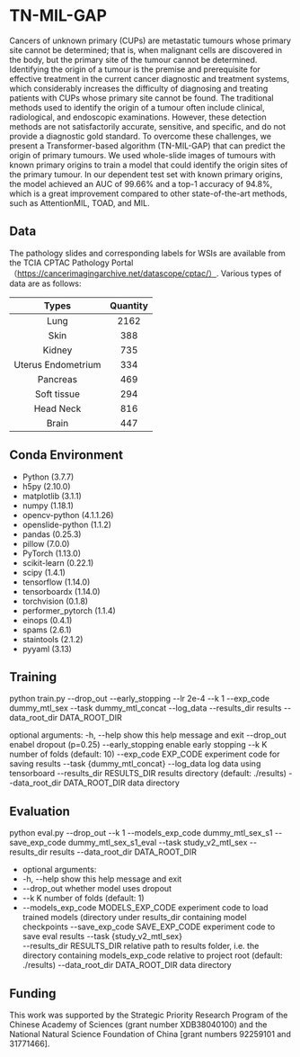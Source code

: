 # TN-MIL-GAP
Cancers of unknown primary (CUPs) are metastatic tumours whose primary site cannot be determined; that is, when malignant cells are discovered in the body, but the primary site of the tumour cannot be determined. Identifying the origin of a tumour is the premise and prerequisite for effective treatment in the current cancer diagnostic and treatment systems, which considerably increases the difficulty of diagnosing and treating patients with CUPs whose primary site cannot be found. The traditional methods used to identify the origin of a tumour often include clinical, radiological, and endoscopic examinations. However, these detection methods are not satisfactorily accurate, sensitive, and specific, and do not provide a diagnostic gold standard. To overcome these challenges, we present a Transformer-based algorithm (TN-MIL-GAP) that can predict the origin of primary tumours. We used whole-slide images of tumours with known primary origins to train a model that could identify the origin sites of the primary tumour. In our dependent test set with known primary origins, the model achieved an AUC of 99.66% and a top-1 accuracy of 94.8%, which is a great improvement compared to other state-of-the-art methods, such as AttentionMIL, TOAD, and MIL.
## Data
The pathology slides and corresponding labels for WSIs are available from the TCIA CPTAC Pathology Portal（https://cancerimagingarchive.net/datascope/cptac/）.
Various types of data are as follows:

Types|Quantity
:---:|:---:
Lung|2162
Skin|388
Kidney|735
Uterus Endometrium|334
Pancreas|469
Soft tissue|294
Head Neck|816
Brain|447

## Conda Environment
- Python (3.7.7)
- h5py (2.10.0)
- matplotlib (3.1.1)
- numpy (1.18.1)
- opencv-python (4.1.1.26)
- openslide-python (1.1.2)
- pandas (0.25.3)
- pillow (7.0.0)
- PyTorch (1.13.0)
- scikit-learn (0.22.1)
- scipy (1.4.1)
- tensorflow (1.14.0)
- tensorboardx (1.14.0)
- torchvision (0.1.8)
- performer_pytorch (1.1.4)
- einops (0.4.1)
- spams (2.6.1)
- staintools (2.1.2)
- pyyaml (3.13)

## Training
python train.py --drop_out --early_stopping --lr  2e-4 --k 1 --exp_code dummy_mtl_sex  --task dummy_mtl_concat  --log_data  --results_dir results --data_root_dir DATA_ROOT_DIR

optional arguments:
  -h, --help            show this help message and exit
  --drop_out            enabel dropout (p=0.25)
  --early_stopping      enable early stopping
  --k K                 number of folds (default: 10)
  --exp_code EXP_CODE   experiment code for saving results
  --task {dummy_mtl_concat}
  --log_data            log data using tensorboard
  --results_dir RESULTS_DIR
                        results directory (default: ./results)
  --data_root_dir DATA_ROOT_DIR
                        data directory                   


## Evaluation
python eval.py --drop_out --k 1 --models_exp_code dummy_mtl_sex_s1 --save_exp_code dummy_mtl_sex_s1_eval --task study_v2_mtl_sex  --results_dir results --data_root_dir DATA_ROOT_DIR
- optional arguments:
-   -h, --help            show this help message and exit
-   --drop_out            whether model uses dropout
-   --k K                 number of folds (default: 1)
-   --models_exp_code MODELS_EXP_CODE
                        experiment code to load trained models (directory
                        under results_dir containing model checkpoints
   --save_exp_code SAVE_EXP_CODE
                        experiment code to save eval results
   --task {study_v2_mtl_sex}      
   --results_dir RESULTS_DIR
                        relative path to results folder, i.e. the directory
                        containing models_exp_code relative to project root
                        (default: ./results)
  --data_root_dir DATA_ROOT_DIR
                        data directory

## Funding
This work was supported by the Strategic Priority Research Program of the Chinese Academy of Sciences (grant number XDB38040100) and the National Natural Science Foundation of China [grant numbers 92259101 and 31771466].


